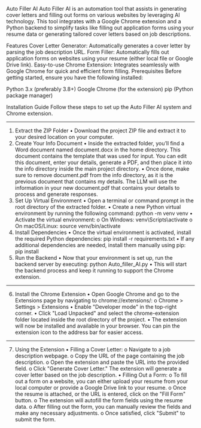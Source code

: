 Auto Filler AI
Auto Filler AI is an automation tool that assists in generating cover letters and filling out forms on various websites by leveraging AI technology. This tool integrates with a Google Chrome extension and a Python backend to simplify tasks like filling out application forms using your resume data or generating tailored cover letters based on job descriptions.

Features
Cover Letter Generator: Automatically generates a cover letter by parsing the job description URL.
Form Filler: Automatically fills out application forms on websites using your resume (either local file or Google Drive link).
Easy-to-use Chrome Extension: Integrates seamlessly with Google Chrome for quick and efficient form filling.
Prerequisites
Before getting started, ensure you have the following installed:

Python 3.x (preferably 3.8+)
Google Chrome (for the extension)
pip (Python package manager)

Installation Guide
Follow these steps to set up the Auto Filler AI system and Chrome extension.
________________________________________
1. Extract the ZIP Folder
•	Download the project ZIP file and extract it to your desired location on your computer.
2. Create Your Info Document
•	Inside the extracted folder, you’ll find a Word document named document.docx in the home directory. This document contains the template that was used for input. You can edit this document, enter your details, generate a PDF, and then place it into the info directory inside the main project directory.
•	Once done, make sure to remove document.pdf from the info directory, as it is the previous document that contains my details. The LLM will use the information in your new document.pdf that contains your details to process and generate responses.
3. Set Up Virtual Environment
•	Open a terminal or command prompt in the root directory of the extracted folder.
•	Create a new Python virtual environment by running the following command:
python -m venv venv
•	Activate the virtual environment:
o	On Windows:
venv\Scripts\activate
o	On macOS/Linux:
source venv/bin/activate
4. Install Dependencies
•	Once the virtual environment is activated, install the required Python dependencies:
pip install -r requirements.txt
•	If any additional dependencies are needed, install them manually using pip:
pip install <package-name>
5. Run the Backend
•	Now that your environment is set up, run the backend server by executing:
python Auto_filler_AI.py
•	This will start the backend process and keep it running to support the Chrome extension.
________________________________________
6. Install the Chrome Extension
•	Open Google Chrome and go to the Extensions page by navigating to chrome://extensions/:
o	Chrome > Settings > Extensions
•	Enable "Developer mode" in the top-right corner.
•	Click "Load Unpacked" and select the chrome-extension folder located inside the root directory of the project.
•	The extension will now be installed and available in your browser. You can pin the extension icon to the address bar for easier access.
________________________________________

7. Using the Extension
•	Filling a Cover Letter:
o	Navigate to a job description webpage.
o	Copy the URL of the page containing the job description.
o	Open the extension and paste the URL into the provided field.
o	Click "Generate Cover Letter." The extension will generate a cover letter based on the job description.
•	Filling Out a Form:
o	To fill out a form on a website, you can either upload your resume from your local computer or provide a Google Drive link to your resume.
o	Once the resume is attached, or the URL is entered, click on the "Fill Form" button.
o	The extension will autofill the form fields using the resume data.
o	After filling out the form, you can manually review the fields and make any necessary adjustments.
o	Once satisfied, click "Submit" to submit the form.
